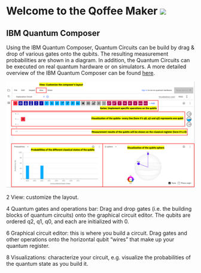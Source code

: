 # Welcome to the Qoffee Maker <img src="Bilder/QuoffeeMug_vector.png" width="150">

## IBM Quantum Composer

Using the IBM Quantum Composer, Quantum Circuits can be build by drag & drop of various gates onto the qubits. The resulting measurement probabilities are shown in a diagram. In addition, the Quantum Circuits can be executed on real quantum hardware or on simulators. A more detailed overview of the IBM Quantum Composer can be found [here](https://quantum-computing.ibm.com/composer/docs/iqx/overview).

![alt text](Bilder/Composer.png) 

2 View: customize the layout.

4 Quantum gates and operations bar: Drag and drop gates (i.e. the building blocks of quantum circuits) onto the graphical circuit editor. The qubits are ordered q2, q1, q0, and each are initialized with 0.

6 Graphical circuit editor: this is where you build a circuit. Drag gates and other operations onto the horizontal qubit “wires” that make up your quantum register.

8 Visualizations: characterize your circuit, e.g. visualize the probabilities of the quantum state as you build it.


